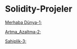 # Solidity-Projeler

[Merhaba Dünya-1;](https://github.com/umaysafak/Solidity-Projeler/blob/main/Merhaba_D%C3%BCnya)

[Artma_Azaltma-2;](https://github.com/umaysafak/Solidity-Projeler/blob/main/Artma_Azaltma-2)

[Sahiplik-3;](https://github.com/umaysafak/Solidity-Projeler/blob/main/Sahiplik-3%3B)
